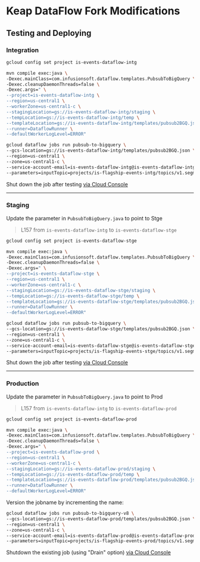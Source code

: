 # Keap DataFlow Fork Modifications

## Testing and Deploying

### Integration

```bash
gcloud config set project is-events-dataflow-intg

mvn compile exec:java \
-Dexec.mainClass=com.infusionsoft.dataflow.templates.PubsubToBigQuery \
-Dexec.cleanupDaemonThreads=false \
-Dexec.args=" \
--project=is-events-dataflow-intg \
--region=us-central1 \
--workerZone=us-central1-c \
--stagingLocation=gs://is-events-dataflow-intg/staging \
--tempLocation=gs://is-events-dataflow-intg/temp \
--templateLocation=gs://is-events-dataflow-intg/templates/pubsub2BGQ.json \
--runner=DataflowRunner \
--defaultWorkerLogLevel=ERROR"

gcloud dataflow jobs run pubsub-to-bigquery \
--gcs-location=gs://is-events-dataflow-intg/templates/pubsub2BGQ.json \
--region=us-central1 \
--zone=us-central1-c \
--service-account-email=is-events-dataflow-intg@is-events-dataflow-intg.iam.gserviceaccount.com \
--parameters=inputTopic=projects/is-flagship-events-intg/topics/v1.segment-events-core
```

Shut down the job after testing [via Cloud Console](https://console.cloud.google.com/dataflow/jobs?authuser=1&project=is-events-dataflow-intg)

-----

### Staging

Update the parameter in `PubsubToBigQuery.java` to point to Stge
> L157 from `is-events-dataflow-intg` to `is-events-dataflow-stge`

```bash
gcloud config set project is-events-dataflow-stge

mvn compile exec:java \
-Dexec.mainClass=com.infusionsoft.dataflow.templates.PubsubToBigQuery \
-Dexec.cleanupDaemonThreads=false \
-Dexec.args=" \
--project=is-events-dataflow-stge \
--region=us-central1 \
--workerZone=us-central1-c \
--stagingLocation=gs://is-events-dataflow-stge/staging \
--tempLocation=gs://is-events-dataflow-stge/temp \
--templateLocation=gs://is-events-dataflow-stge/templates/pubsub2BGQ.json \
--runner=DataflowRunner \
--defaultWorkerLogLevel=ERROR"

gcloud dataflow jobs run pubsub-to-bigquery \
--gcs-location=gs://is-events-dataflow-stge/templates/pubsub2BGQ.json \
--region=us-central1 \
--zone=us-central1-c \
--service-account-email=is-events-dataflow-stge@is-events-dataflow-stge.iam.gserviceaccount.com \
--parameters=inputTopic=projects/is-flagship-events-stge/topics/v1.segment-events-core
```

Shut down the job after testing [via Cloud Console](https://console.cloud.google.com/dataflow/jobs?authuser=1&project=is-events-dataflow-stge)

-----

### Production

Update the parameter in `PubsubToBigQuery.java` to point to Prod
> L157 from `is-events-dataflow-intg` to `is-events-dataflow-prod`

```bash
gcloud config set project is-events-dataflow-prod

mvn compile exec:java \
-Dexec.mainClass=com.infusionsoft.dataflow.templates.PubsubToBigQuery \
-Dexec.cleanupDaemonThreads=false \
-Dexec.args=" \
--project=is-events-dataflow-prod \
--region=us-central1 \
--workerZone=us-central1-c \
--stagingLocation=gs://is-events-dataflow-prod/staging \
--tempLocation=gs://is-events-dataflow-prod/temp \
--templateLocation=gs://is-events-dataflow-prod/templates/pubsub2BGQ.json \
--runner=DataflowRunner \
--defaultWorkerLogLevel=ERROR"
```

Version the jobname by incrementing the name:

```bash
gcloud dataflow jobs run pubsub-to-bigquery-v8 \
--gcs-location=gs://is-events-dataflow-prod/templates/pubsub2BGQ.json \
--region=us-central1 \
--zone=us-central1-c \
--service-account-email=is-events-dataflow-prod@is-events-dataflow-prod.iam.gserviceaccount.com \
--parameters=inputTopic=projects/is-flagship-events-prod/topics/v1.segment-events-core
```
Shutdown the existing job (using "Drain" option) [via Cloud Console](https://console.cloud.google.com/dataflow/jobs?authuser=1&project=is-events-dataflow-prod)
